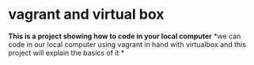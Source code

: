 # vagrant and virtual box
__This is a project showing how to code in your local computer__
*we can code in our local computer using vagrant in hand with virtualbox and this project will explain the basics of it *
